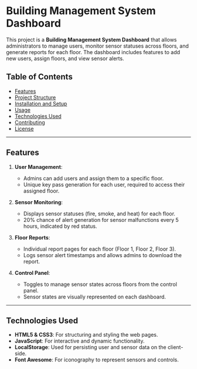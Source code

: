 # Building Management System Dashboard

This project is a **Building Management System Dashboard** that allows administrators to manage users, monitor sensor statuses across floors, and generate reports for each floor. The dashboard includes features to add new users, assign floors, and view sensor alerts.

## Table of Contents

- [Features](#features)
- [Project Structure](#project-structure)
- [Installation and Setup](#installation-and-setup)
- [Usage](#usage)
- [Technologies Used](#technologies-used)
- [Contributing](#contributing)
- [License](#license)

---

## Features

1. **User Management**:
   - Admins can add users and assign them to a specific floor.
   - Unique key pass generation for each user, required to access their assigned floor.

2. **Sensor Monitoring**:
   - Displays sensor statuses (fire, smoke, and heat) for each floor.
   - 20% chance of alert generation for sensor malfunctions every 5 hours, indicated by red status.

3. **Floor Reports**:
   - Individual report pages for each floor (Floor 1, Floor 2, Floor 3).
   - Logs sensor alert timestamps and allows admins to download the report.

4. **Control Panel**:
   - Toggles to manage sensor states across floors from the control panel.
   - Sensor states are visually represented on each dashboard.

---

## Technologies Used

- **HTML5 & CSS3**: For structuring and styling the web pages.
- **JavaScript**: For interactive and dynamic functionality.
- **LocalStorage**: Used for persisting user and sensor data on the client-side.
- **Font Awesome**: For iconography to represent sensors and controls.


